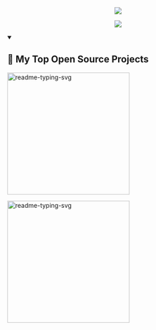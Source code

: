<div align="center">
  <!--헤더-->
  <img src="https://capsule-render.vercel.app/api?type=venom&color=0:FF69B4,100:FA7000&height=300&section=header&text=Hellow%20SEOJIN%20World!&animation=twinkling&fontSize=70&stroke=FA7000" />
</div>

<p align="center">
  <!--헤더설명-->
  <a href="https://github.com/seo7van">
    <img src="https://readme-typing-svg.demolab.com/?lines=Full-stack%20web%20and%20app%20developer;&font=Fira%20Code&center=true&width=440&height=45&color=FA7000&vCenter=true&pause=1000&size=22" />
  </a>
</p>

<details open> 
  <!-- 탑프로젝트소개 -->
  <summary><h2>📘 My Top Open Source Projects</h2></summary>
  
  <p align="left">
    <a href="https://github.com/seo7van/12.POPSPOTproject">
      <img width="278" src="https://denvercoder1-github-readme-stats.vercel.app/api/pin/?username=DenverCoder1&repo=POPSPOTproject&theme=react&bg_color=1F222E&title_color=F85D7F&hide_border=true&icon_color=F8D866&show_icons=false" alt="readme-typing-svg">
    </a>


</details>


<a href="https://github.com/DenverCoder1/readme-typing-svg">
<img width="278" 
  src="https://denvercoder1-github-readme-stats.vercel.app/api/pin/?username=DenverCoder1
  &repo=readme-typing-svg
  &theme=react
  &bg_color=1F222E
  &title_color=F85D7F
  &hide_border=true
  &icon_color=F8D866
  &show_icons=false" 
  alt="readme-typing-svg"></a>
